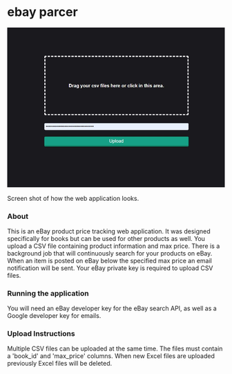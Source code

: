 # ebay parcer
![ebay_alert](ebay_alert.JPG)

Screen shot of how the web application looks.

### About
This is an eBay product price tracking web application. It was designed specifically for books but can be used for other products as well. You upload a CSV file containing product information and max price. There is a background job that will continuously search for your products on eBay. When an item is posted on eBay below the specified max price an email notification will be sent. Your eBay private key is required to upload CSV files.

### Running the application
You will need an eBay developer key for the eBay search API, as well as a Google developer key for emails.

### Upload Instructions
Multiple CSV files can be uploaded at the same time. The files must contain a 'book_id' and 'max_price' columns. When new Excel files are uploaded previously Excel files will be deleted.
